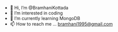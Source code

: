 - 👋 Hi, I’m @BramhaniKottada
- 👀 I’m interested in coding
- 🌱 I’m currently learning MongoDB
- 📫 How to reach me ... bramhani1995@gmail.com 

<!---
BramhaniKottada/BramhaniKottada is a ✨ special ✨ repository because its `README.md` (this file) appears on your GitHub profile.
You can click the Preview link to take a look at your changes.
--->
